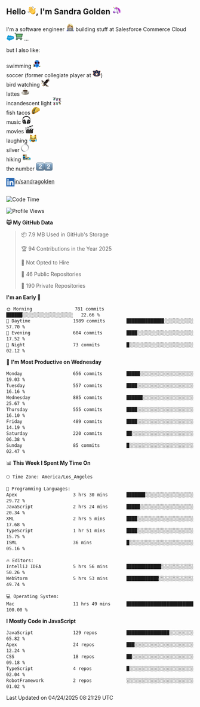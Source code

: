 ## Hello <img src="./static/emoji/wave.png" width="22" />, I'm Sandra Golden <img src="./static/emoji/unicorn-face.png" width="22" />

I'm a software engineer <img src="./static/emoji/female-technologist.png" width="22" /> building stuff at Salesforce Commerce Cloud <img src="./static/emoji/salesforce.png" width="22" /><img src="./static/emoji/commerce-cloud.png" width="22" />&nbsp;...

but I also like:<br/><br/>
swimming <img alt="swimming" src="./static/emoji/keep-swimming.png" width="22" /><br/>
soccer  (former collegiate player at <img src="./static/emoji/auburn.png" width="22" />)<br/>
bird watching <img src="./static/emoji/eagle.png" width="22" /><br/>
lattes <img src="./static/emoji/coffee.png" width="22" /><br/>
incandescent light <img src="./static/emoji/lights.png" width="22" /><br/>
fish tacos <img src="./static/emoji/taco.png" width="22" /><br/>
music <img src="./static/emoji/headphones.png" width="22" /><br/>
movies <img src="./static/emoji/movie-clapper.png" width="22" /><br/>
laughing <img src="./static/emoji/joy-cat.png" width="22" /><br/>
silver <img src="./static/emoji/silver-hoop.png" width="22" /><br/>
hiking <img src="./static/emoji/hiker.png" width="22" /><br/>
the number <img src="./static/emoji/two.png" width="22" /><img src="./static/emoji/two.png" width="22" />
<br/><br/>
<img align="left" alt="Sandra Golden | LinkedIn" width="22px" src="./static/emoji/linkedin.png" /> <a href="https://www.linkedin.com/in/sandragolden/">in/sandragolden</a>
<br/><br/>
<!--START_SECTION:waka-->
![Code Time](http://img.shields.io/badge/Code%20Time-1%2C023%20hrs%2041%20mins-blue)

![Profile Views](http://img.shields.io/badge/Profile%20Views-0-blue)

**🐱 My GitHub Data** 

> 📦 7.9 MB Used in GitHub's Storage 
 > 
> 🏆 94 Contributions in the Year 2025
 > 
> 🚫 Not Opted to Hire
 > 
> 📜 46 Public Repositories 
 > 
> 🔑 190 Private Repositories 
 > 
**I'm an Early 🐤** 

```text
🌞 Morning                781 commits         ██████░░░░░░░░░░░░░░░░░░░   22.66 % 
🌆 Daytime                1989 commits        ██████████████░░░░░░░░░░░   57.70 % 
🌃 Evening                604 commits         ████░░░░░░░░░░░░░░░░░░░░░   17.52 % 
🌙 Night                  73 commits          █░░░░░░░░░░░░░░░░░░░░░░░░   02.12 % 
```
📅 **I'm Most Productive on Wednesday** 

```text
Monday                   656 commits         █████░░░░░░░░░░░░░░░░░░░░   19.03 % 
Tuesday                  557 commits         ████░░░░░░░░░░░░░░░░░░░░░   16.16 % 
Wednesday                885 commits         ██████░░░░░░░░░░░░░░░░░░░   25.67 % 
Thursday                 555 commits         ████░░░░░░░░░░░░░░░░░░░░░   16.10 % 
Friday                   489 commits         ████░░░░░░░░░░░░░░░░░░░░░   14.19 % 
Saturday                 220 commits         ██░░░░░░░░░░░░░░░░░░░░░░░   06.38 % 
Sunday                   85 commits          █░░░░░░░░░░░░░░░░░░░░░░░░   02.47 % 
```


📊 **This Week I Spent My Time On** 

```text
🕑︎ Time Zone: America/Los_Angeles

💬 Programming Languages: 
Apex                     3 hrs 30 mins       ███████░░░░░░░░░░░░░░░░░░   29.72 % 
JavaScript               2 hrs 24 mins       █████░░░░░░░░░░░░░░░░░░░░   20.34 % 
XML                      2 hrs 5 mins        ████░░░░░░░░░░░░░░░░░░░░░   17.68 % 
TypeScript               1 hr 51 mins        ████░░░░░░░░░░░░░░░░░░░░░   15.75 % 
ISML                     36 mins             █░░░░░░░░░░░░░░░░░░░░░░░░   05.16 % 

🔥 Editors: 
IntelliJ IDEA            5 hrs 56 mins       █████████████░░░░░░░░░░░░   50.26 % 
WebStorm                 5 hrs 53 mins       ████████████░░░░░░░░░░░░░   49.74 % 

💻 Operating System: 
Mac                      11 hrs 49 mins      █████████████████████████   100.00 % 
```

**I Mostly Code in JavaScript** 

```text
JavaScript               129 repos           ████████████████░░░░░░░░░   65.82 % 
Apex                     24 repos            ███░░░░░░░░░░░░░░░░░░░░░░   12.24 % 
CSS                      18 repos            ██░░░░░░░░░░░░░░░░░░░░░░░   09.18 % 
TypeScript               4 repos             █░░░░░░░░░░░░░░░░░░░░░░░░   02.04 % 
RobotFramework           2 repos             ░░░░░░░░░░░░░░░░░░░░░░░░░   01.02 % 
```




 Last Updated on 04/24/2025 08:21:29 UTC
<!--END_SECTION:waka-->

